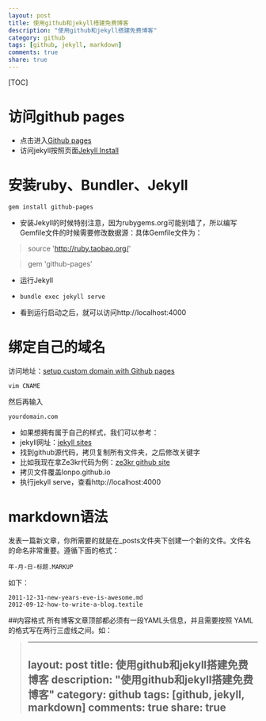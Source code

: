 ```yaml
---
layout: post
title: 使用github和jekyll搭建免费博客
description: "使用github和jekyll搭建免费博客"
category: github
tags: [github, jekyll, markdown]
comments: true
share: true
---
```


[TOC]
# 访问github pages
* 点击进入[Github pages](https://pages.github.com/)
* 访问jekyll按照页面[Jekyll Install](https://help.github.com/articles/using-jekyll-with-pages/)
# 安装ruby、Bundler、Jekyll
`gem install github-pages`
* 安装Jekyll的时候特别注意，因为rubygems.org可能别墙了，所以编写Gemfile文件的时候需要修改数据源：具体Gemfile文件为：

>	source 'http://ruby.taobao.org/'

>	gem 'github-pages'


* 运行Jekyll
* 
	`bundle exec jekyll serve`

* 看到运行启动之后，就可以访问http://localhost:4000
# 绑定自己的域名
访问地址：[setup custom domain with Github pages](https://help.github.com/articles/setting-up-a-custom-domain-with-github-pages/)

`vim CNAME`

然后再输入

`yourdomain.com`


* 如果想拥有属于自己的样式，我们可以参考：
* jekyll网址：[jekyll sites](https://github.com/jekyll/jekyll/wiki/sites)
* 找到github源代码，拷贝复制所有文件夹，之后修改关键字
* 比如我现在拿Ze3kr代码为例：[ze3kr github site](https://github.com/ZE3kr/ZE3kr.github.io/tree/master)
* 拷贝文件覆盖lonpo.github.io
* 执行jekyll serve，查看http://localhost:4000

# markdown语法
发表一篇新文章，你所需要的就是在_posts文件夹下创建一个新的文件。文件名的命名非常重要。遵循下面的格式：

	年-月-日-标题.MARKUP

如下：

	2011-12-31-new-years-eve-is-awesome.md
	2012-09-12-how-to-write-a-blog.textile

##内容格式
所有博客文章顶部都必须有一段YAML头信息，并且需要按照 YAML 的格式写在两行三虚线之间。如：
>	---
>	layout: post
>	title: 使用github和jekyll搭建免费博客
>	description: "使用github和jekyll搭建免费博客"
>	category: github
>	tags: [github, jekyll, markdown]
>	comments: true
>	share: true
>	---
